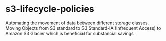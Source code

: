 # s3-lifecycle-policies
Automating the movement of data between different storage classes. 
Moving Objects from S3 standard to S3 Standard-IA (Infrequent Access) to Amazon S3 Glacier which is beneficial for substancial savings
